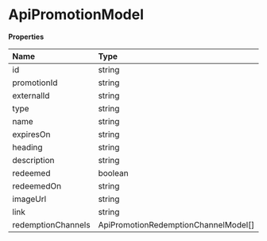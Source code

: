 # ApiPromotionModel

**Properties**

| Name               | Type                                 | Required | Description |
| :----------------- | :----------------------------------- | :------- | :---------- |
| id                 | string                               | ❌       |             |
| promotionId        | string                               | ❌       |             |
| externalId         | string                               | ❌       |             |
| type               | string                               | ❌       |             |
| name               | string                               | ❌       |             |
| expiresOn          | string                               | ❌       |             |
| heading            | string                               | ❌       |             |
| description        | string                               | ❌       |             |
| redeemed           | boolean                              | ❌       |             |
| redeemedOn         | string                               | ❌       |             |
| imageUrl           | string                               | ❌       |             |
| link               | string                               | ❌       |             |
| redemptionChannels | ApiPromotionRedemptionChannelModel[] | ❌       |             |
